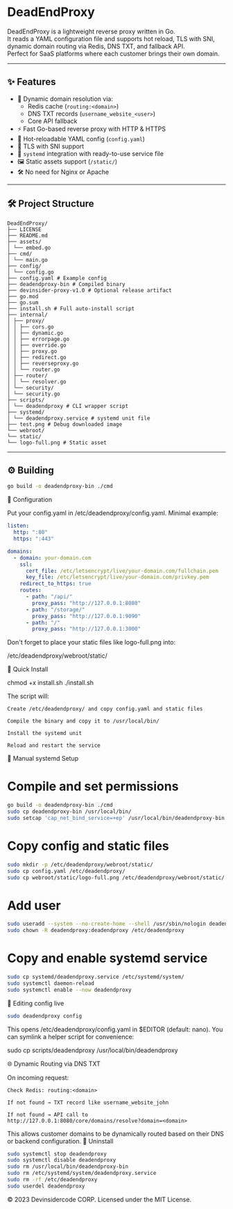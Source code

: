 # DeadEndProxy

DeadEndProxy is a lightweight reverse proxy written in Go.  
It reads a YAML configuration file and supports hot reload, TLS with SNI, dynamic domain routing via Redis, DNS TXT, and fallback API.  
Perfect for SaaS platforms where each customer brings their own domain.

---

## ✨ Features

- 🧩 Dynamic domain resolution via:
    - Redis cache (`routing:<domain>`)
    - DNS TXT records (`username_website_<user>`)
    - Core API fallback
- ⚡ Fast Go-based reverse proxy with HTTP & HTTPS
- 🔁 Hot-reloadable YAML config (`config.yaml`)
- 🔐 TLS with SNI support
- 🧾 `systemd` integration with ready-to-use service file
- 🖼 Static assets support (`/static/`)
- 🛠 No need for Nginx or Apache

---

## 🛠 Project Structure
```
DeadEndProxy/
├── LICENSE
├── README.md
├── assets/
│ └── embed.go
├── cmd/
│ └── main.go
├── config/
│ └── config.go
├── config.yaml # Example config
├── deadendproxy-bin # Compiled binary
├── devinsider-proxy-v1.0 # Optional release artifact
├── go.mod
├── go.sum
├── install.sh # Full auto-install script
├── internal/
│ ├── proxy/
│ │ ├── cors.go
│ │ ├── dynamic.go
│ │ ├── errorpage.go
│ │ ├── override.go
│ │ ├── proxy.go
│ │ ├── redirect.go
│ │ ├── reverseproxy.go
│ │ └── router.go
│ ├── router/
│ │ └── resolver.go
│ └── security/
│ └── security.go
├── scripts/
│ └── deadendproxy # CLI wrapper script
├── systemd/
│ └── deadendproxy.service # systemd unit file
├── test.png # Debug downloaded image
└── webroot/
└── static/
└── logo-full.png # Static asset
```

---

## ⚙️ Building

```bash
go build -o deadendproxy-bin ./cmd
````
🧾 Configuration

Put your config.yaml in /etc/deadendproxy/config.yaml.
Minimal example:
```yaml
listen:
  http: ":80"
  https: ":443"

domains:
  - domain: your-domain.com
    ssl:
      cert_file: /etc/letsencrypt/live/your-domain.com/fullchain.pem
      key_file: /etc/letsencrypt/live/your-domain.com/privkey.pem
    redirect_to_https: true
    routes:
      - path: "/api/"
        proxy_pass: "http://127.0.0.1:8080"
      - path: "/storage/"
        proxy_pass: "http://127.0.0.1:9090"
      - path: "/"
        proxy_pass: "http://127.0.0.1:3000"
```
Don't forget to place your static files like logo-full.png into:

/etc/deadendproxy/webroot/static/

🚀 Quick Install

chmod +x install.sh
./install.sh

The script will:

    Create /etc/deadendproxy/ and copy config.yaml and static files

    Compile the binary and copy it to /usr/local/bin/

    Install the systemd unit

    Reload and restart the service

🧰 Manual systemd Setup

# Compile and set permissions
```bash
go build -o deadendproxy-bin ./cmd
sudo cp deadendproxy-bin /usr/local/bin/
sudo setcap 'cap_net_bind_service=+ep' /usr/local/bin/deadendproxy-bin
```

# Copy config and static files
```bash
sudo mkdir -p /etc/deadendproxy/webroot/static/
sudo cp config.yaml /etc/deadendproxy/
sudo cp webroot/static/logo-full.png /etc/deadendproxy/webroot/static/
```

# Add user
```bash
sudo useradd --system --no-create-home --shell /usr/sbin/nologin deadendproxy
sudo chown -R deadendproxy:deadendproxy /etc/deadendproxy
```

# Copy and enable systemd service
```bash
sudo cp systemd/deadendproxy.service /etc/systemd/system/
sudo systemctl daemon-reload
sudo systemctl enable --now deadendproxy
```

🔁 Editing config live

```bash
sudo deadendproxy config
```

This opens /etc/deadendproxy/config.yaml in $EDITOR (default: nano).
You can symlink a helper script for convenience:

sudo cp scripts/deadendproxy /usr/local/bin/deadendproxy

🌐 Dynamic Routing via DNS TXT

On incoming request:

    Check Redis: routing:<domain>

    If not found → TXT record like username_website_john

    If not found → API call to
    http://127.0.0.1:8080/core/domains/resolve?domain=<domain>

This allows customer domains to be dynamically routed based on their DNS or backend configuration.
🧼 Uninstall

```bash
sudo systemctl stop deadendproxy
sudo systemctl disable deadendproxy
sudo rm /usr/local/bin/deadendproxy-bin
sudo rm /etc/systemd/system/deadendproxy.service
sudo rm -rf /etc/deadendproxy
sudo userdel deadendproxy
```

© 2023 Devinsidercode CORP. Licensed under the MIT License.
